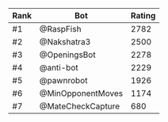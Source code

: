 Rank|Bot|Rating
---|---|---
#1|@RaspFish|2782
#2|@Nakshatra3|2500
#3|@OpeningsBot|2278
#4|@anti-bot|2229
#5|@pawnrobot|1926
#6|@MinOpponentMoves|1174
#7|@MateCheckCapture|680
